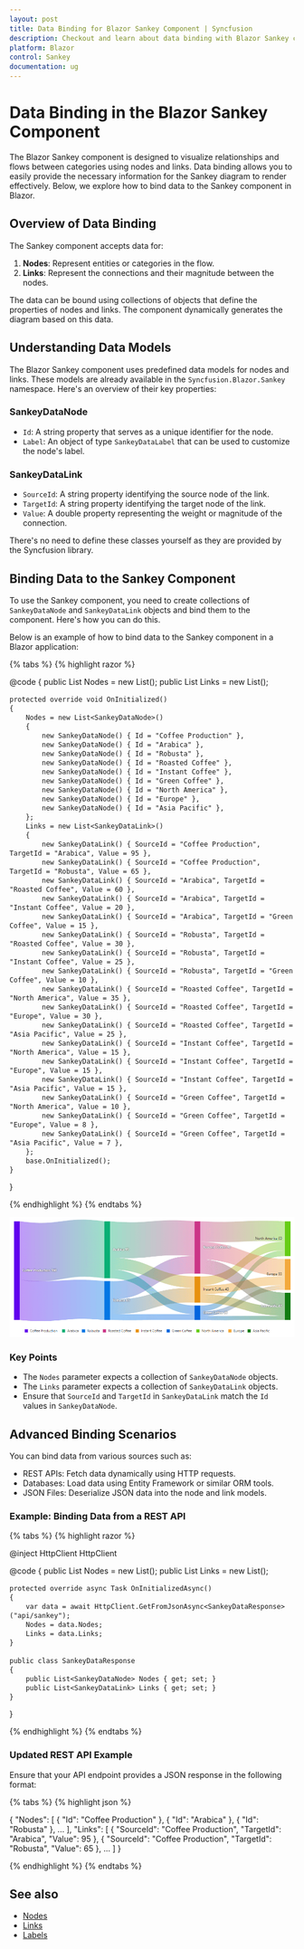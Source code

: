 ```yaml
---
layout: post
title: Data Binding for Blazor Sankey Component | Syncfusion
description: Checkout and learn about data binding with Blazor Sankey component and how to implement it effectively.
platform: Blazor
control: Sankey
documentation: ug
---
```


# Data Binding in the Blazor Sankey Component

The Blazor Sankey component is designed to visualize relationships and flows between categories using nodes and links. Data binding allows you to easily provide the necessary information for the Sankey diagram to render effectively. Below, we explore how to bind data to the Sankey component in Blazor.

## Overview of Data Binding

The Sankey component accepts data for:

1. **Nodes**: Represent entities or categories in the flow.
2. **Links**: Represent the connections and their magnitude between the nodes.

The data can be bound using collections of objects that define the properties of nodes and links. The component dynamically generates the diagram based on this data.

## Understanding Data Models
The Blazor Sankey component uses predefined data models for nodes and links. These models are already available in the `Syncfusion.Blazor.Sankey` namespace. Here's an overview of their key properties:

### SankeyDataNode
- `Id`: A string property that serves as a unique identifier for the node.
- `Label`: An object of type `SankeyDataLabel` that can be used to customize the node's label.

### SankeyDataLink
- `SourceId`: A string property identifying the source node of the link.
- `TargetId`: A string property identifying the target node of the link.
- `Value`: A double property representing the weight or magnitude of the connection.

There's no need to define these classes yourself as they are provided by the Syncfusion library.

## Binding Data to the Sankey Component
To use the Sankey component, you need to create collections of `SankeyDataNode` and `SankeyDataLink` objects and bind them to the component. Here's how you can do this.

Below is an example of how to bind data to the Sankey component in a Blazor application:

{% tabs %}
{% highlight razor %}

<SfSankey Nodes=@Nodes Links=@Links>
</SfSankey>

@code {
    public List<SankeyDataNode> Nodes = new List<SankeyDataNode>();
    public List<SankeyDataLink> Links = new List<SankeyDataLink>();

    protected override void OnInitialized()
    {
        Nodes = new List<SankeyDataNode>()
        {
            new SankeyDataNode() { Id = "Coffee Production" },
            new SankeyDataNode() { Id = "Arabica" },
            new SankeyDataNode() { Id = "Robusta" },
            new SankeyDataNode() { Id = "Roasted Coffee" },
            new SankeyDataNode() { Id = "Instant Coffee" },
            new SankeyDataNode() { Id = "Green Coffee" },
            new SankeyDataNode() { Id = "North America" },
            new SankeyDataNode() { Id = "Europe" },
            new SankeyDataNode() { Id = "Asia Pacific" },
        };
        Links = new List<SankeyDataLink>()
        {
            new SankeyDataLink() { SourceId = "Coffee Production", TargetId = "Arabica", Value = 95 },
            new SankeyDataLink() { SourceId = "Coffee Production", TargetId = "Robusta", Value = 65 },
            new SankeyDataLink() { SourceId = "Arabica", TargetId = "Roasted Coffee", Value = 60 },
            new SankeyDataLink() { SourceId = "Arabica", TargetId = "Instant Coffee", Value = 20 },
            new SankeyDataLink() { SourceId = "Arabica", TargetId = "Green Coffee", Value = 15 },
            new SankeyDataLink() { SourceId = "Robusta", TargetId = "Roasted Coffee", Value = 30 },
            new SankeyDataLink() { SourceId = "Robusta", TargetId = "Instant Coffee", Value = 25 },
            new SankeyDataLink() { SourceId = "Robusta", TargetId = "Green Coffee", Value = 10 },
            new SankeyDataLink() { SourceId = "Roasted Coffee", TargetId = "North America", Value = 35 },
            new SankeyDataLink() { SourceId = "Roasted Coffee", TargetId = "Europe", Value = 30 },
            new SankeyDataLink() { SourceId = "Roasted Coffee", TargetId = "Asia Pacific", Value = 25 },
            new SankeyDataLink() { SourceId = "Instant Coffee", TargetId = "North America", Value = 15 },
            new SankeyDataLink() { SourceId = "Instant Coffee", TargetId = "Europe", Value = 15 },
            new SankeyDataLink() { SourceId = "Instant Coffee", TargetId = "Asia Pacific", Value = 15 },
            new SankeyDataLink() { SourceId = "Green Coffee", TargetId = "North America", Value = 10 },
            new SankeyDataLink() { SourceId = "Green Coffee", TargetId = "Europe", Value = 8 },
            new SankeyDataLink() { SourceId = "Green Coffee", TargetId = "Asia Pacific", Value = 7 },
        };
        base.OnInitialized();
    }
}

{% endhighlight %}
{% endtabs %}

![Blazor Sankey Data](images/data-binding/sankey-data-binding.png)

### Key Points

- The `Nodes` parameter expects a collection of `SankeyDataNode` objects.
- The `Links` parameter expects a collection of `SankeyDataLink` objects.
- Ensure that `SourceId` and `TargetId` in `SankeyDataLink` match the `Id` values in `SankeyDataNode`.

## Advanced Binding Scenarios

You can bind data from various sources such as:
- REST APIs: Fetch data dynamically using HTTP requests.
- Databases: Load data using Entity Framework or similar ORM tools.
- JSON Files: Deserialize JSON data into the node and link models.

### Example: Binding Data from a REST API

{% tabs %}
{% highlight razor %}

@inject HttpClient HttpClient

<SfSankey Nodes=@Nodes Links=@Links>
</SfSankey>

@code {
    public List<SankeyDataNode> Nodes = new List<SankeyDataNode>();
    public List<SankeyDataLink> Links = new List<SankeyDataLink>();

    protected override async Task OnInitializedAsync()
    {
        var data = await HttpClient.GetFromJsonAsync<SankeyDataResponse>("api/sankey");
        Nodes = data.Nodes;
        Links = data.Links;
    }

    public class SankeyDataResponse
    {
        public List<SankeyDataNode> Nodes { get; set; }
        public List<SankeyDataLink> Links { get; set; }
    }
}

{% endhighlight %}
{% endtabs %}


### Updated REST API Example
Ensure that your API endpoint provides a JSON response in the following format:

{% tabs %}
{% highlight json %}

{
    "Nodes": [
        { "Id": "Coffee Production" },
        { "Id": "Arabica" },
        { "Id": "Robusta" },
        ...
    ],
    "Links": [
        { "SourceId": "Coffee Production", "TargetId": "Arabica", "Value": 95 },
        { "SourceId": "Coffee Production", "TargetId": "Robusta", "Value": 65 },
        ...
    ]
}

{% endhighlight %}
{% endtabs %}

## See also

* [Nodes](./nodes)
* [Links](./links)
* [Labels](./labels)